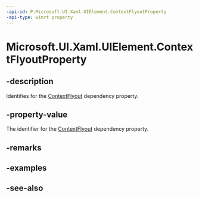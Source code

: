 ```yaml
---
-api-id: P:Microsoft.UI.Xaml.UIElement.ContextFlyoutProperty
-api-type: winrt property
---
```


<!-- Property syntax
public Microsoft.UI.Xaml.DependencyProperty ContextFlyoutProperty { get; }
-->

# Microsoft.UI.Xaml.UIElement.ContextFlyoutProperty

## -description

Identifies for the [ContextFlyout](uielement_contextflyout.md) dependency property.

## -property-value

The identifier for the [ContextFlyout](uielement_contextflyout.md) dependency property.

## -remarks

## -examples

## -see-also
